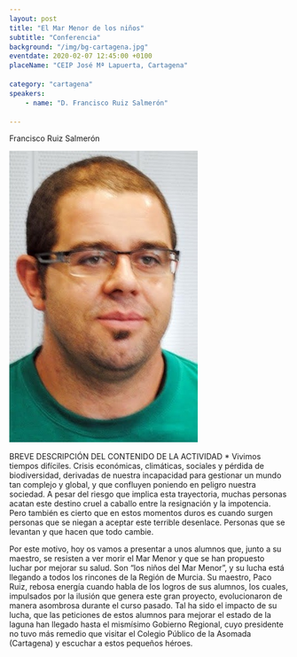 ```yaml
---
layout: post
title: "El Mar Menor de los niños"
subtitle: "Conferencia"
background: "/img/bg-cartagena.jpg"
eventdate: 2020-02-07 12:45:00 +0100
placeName: "CEIP José Mª Lapuerta, Cartagena"

category: "cartagena"
speakers:
    - name: "D. Francisco Ruiz Salmerón"
   
---
```

Francisco Ruiz Salmerón  

![cartel](/img/posts/ruizsalmeron.jpg)  

 BREVE DESCRIPCIÓN DEL CONTENIDO DE LA ACTIVIDAD *
Vivimos tiempos difíciles. Crisis económicas, climáticas, sociales y pérdida de biodiversidad, derivadas de nuestra incapacidad para gestionar un mundo tan complejo y global, y que confluyen poniendo en peligro nuestra sociedad. A pesar del riesgo que implica esta trayectoria, muchas personas acatan este destino cruel a caballo entre la resignación y la impotencia. Pero también es cierto que en estos momentos duros es cuando surgen personas que se niegan a aceptar este terrible desenlace. Personas que se levantan y que hacen que todo cambie.

Por este motivo, hoy os vamos a presentar a unos alumnos que, junto a su maestro, se resisten a ver morir el Mar Menor y que se han propuesto luchar por mejorar su salud. Son “los niños del Mar Menor”, y su lucha está llegando a todos los rincones de la Región de Murcia. Su maestro, Paco Ruiz, rebosa energía cuando habla de los logros de sus alumnos, los cuales, impulsados por la ilusión que genera este gran proyecto, evolucionaron de manera asombrosa durante el curso pasado. Tal ha sido el impacto de su lucha, que las peticiones de estos alumnos para mejorar el estado de la laguna han llegado hasta el mismísimo Gobierno Regional, cuyo presidente no tuvo más remedio que visitar el Colegio Público de la Asomada (Cartagena) y escuchar a estos pequeños héroes.
